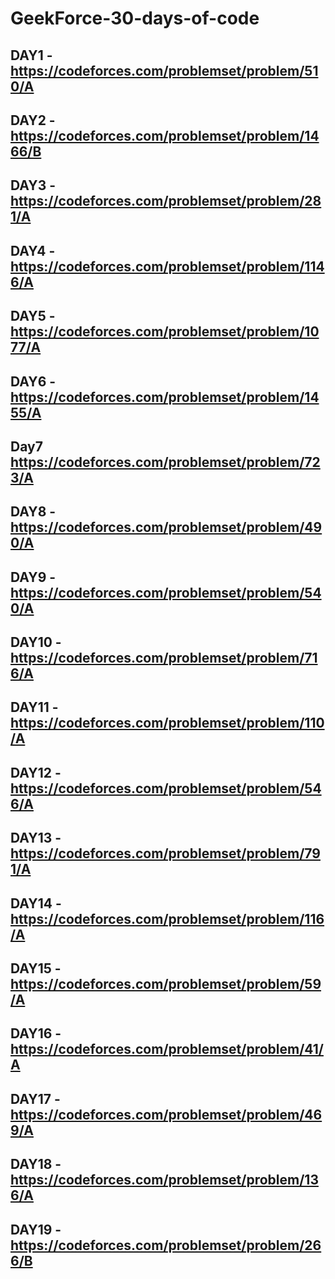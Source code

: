 # GeekForce-30-days-of-code
## DAY1 - https://codeforces.com/problemset/problem/510/A
## DAY2 - https://codeforces.com/problemset/problem/1466/B
## DAY3 - https://codeforces.com/problemset/problem/281/A
## DAY4 - https://codeforces.com/problemset/problem/1146/A
## DAY5 - https://codeforces.com/problemset/problem/1077/A
## DAY6 - https://codeforces.com/problemset/problem/1455/A
## Day7   https://codeforces.com/problemset/problem/723/A
## DAY8 - https://codeforces.com/problemset/problem/490/A
## DAY9 - https://codeforces.com/problemset/problem/540/A
## DAY10 - https://codeforces.com/problemset/problem/716/A
## DAY11 - https://codeforces.com/problemset/problem/110/A
## DAY12 - https://codeforces.com/problemset/problem/546/A
## DAY13 - https://codeforces.com/problemset/problem/791/A
## DAY14 - https://codeforces.com/problemset/problem/116/A
## DAY15 - https://codeforces.com/problemset/problem/59/A
## DAY16 - https://codeforces.com/problemset/problem/41/A
## DAY17 - https://codeforces.com/problemset/problem/469/A
## DAY18 - https://codeforces.com/problemset/problem/136/A
## DAY19 - https://codeforces.com/problemset/problem/266/B
